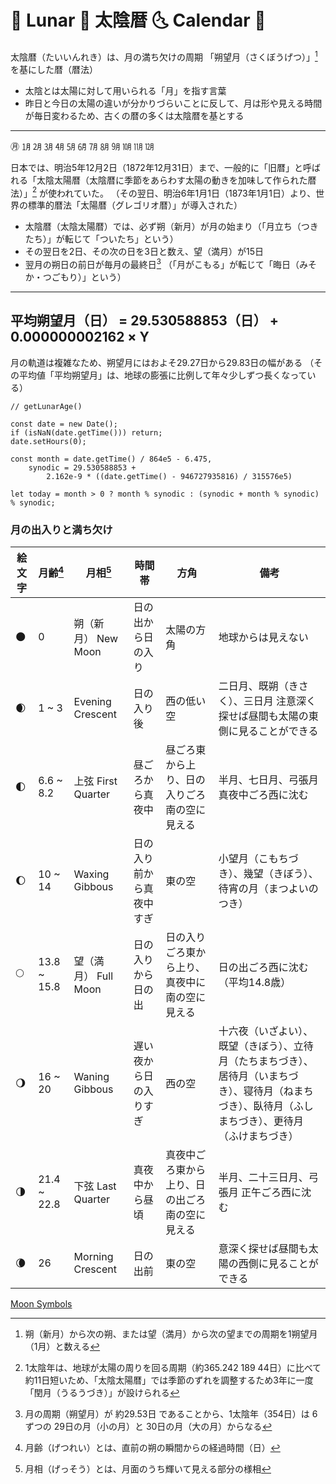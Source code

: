 # 🌚 Lunar 🌛 太陰暦 🌜 Calendar 🌝

太陰暦（たいいんれき）は、月の満ち欠けの周期 「朔望月（さくぼうげつ）」[^1] を基にした暦（暦法）

[^1]:朔（新月）から次の朔、または望（満月）から次の望までの周期を1朔望月（1月）と数える

* 太陰とは太陽に対して用いられる「月」を指す言葉
* 昨日と今日の太陽の違いが分かりづらいことに反して、月は形や見える時間が毎日変わるため、古くの暦の多くは太陰暦を基とする

* * *

㊊ ㋀ ㋁ ㋂ ㋃ ㋄ ㋅ ㋆ ㋇ ㋈ ㋉ ㋊ ㋋

日本では、明治5年12月2日（1872年12月31日）まで、一般的に「旧暦」と呼ばれる「太陰太陽暦（太陰暦に季節をあらわす太陽の動きを加味して作られた暦法）」[^2] が使われていた。
（その翌日、明治6年1月1日（1873年1月1日）より、世界の標準的暦法「太陽暦（グレゴリオ暦）」が導入された）

[^2]:1太陰年は、地球が太陽の周りを回る周期（約365.242 189 44日）に比べて約11日短いため、「太陰太陽暦」では季節のずれを調整するため3年に一度「閏月（うるうづき）」が設けられる


* 太陰暦（太陰太陽暦）では、必ず朔（新月）が月の始まり（「月立ち（つきたち）」が転じて「ついたち」という）
* その翌日を2日、その次の日を3日と数え、望（満月）が15日
* 翌月の朔日の前日が毎月の最終日[^3] （「月がこもる」が転じて「晦日（みそか・つごもり）」という）

[^3]:月の周期（朔望月）が 約29.53日 であることから、1太陰年（354日）は 6ずつの 29日の月（小の月）と 30日の月（大の月）からなる
___

## 平均朔望月（日） = 29.530588853（日） + 0.000000002162 × Y

月の軌道は複雑なため、朔望月にはおよそ29.27日から29.83日の幅がある
（その平均値「平均朔望月」は、地球の膨張に比例して年々少しずつ長くなっている）

```
// getLunarAge()

const date = new Date();
if (isNaN(date.getTime())) return;
date.setHours(0);

const month = date.getTime() / 864e5 - 6.475,
    synodic = 29.530588853 +
        2.162e-9 * ((date.getTime() - 946727935816) / 315576e5)

let today = month > 0 ? month % synodic : (synodic + month % synodic) % synodic;
```

### 月の出入りと満ち欠け

| 絵文字 | 月齢[^4] | 月相[^5] | 時間帯 | 方角 | 備考 |
| ---- | ---- | ---- | ---- | ---- | ---- |
| 🌑 | 0 | 朔（新月） New Moon | 日の出から日の入り | 太陽の方角 | 地球からは見えない |
| 🌒 | 1 ~ 3 | Evening Crescent | 日の入り後 | 西の低い空 | 二日月、既朔（きさく）、三日月 注意深く探せば昼間も太陽の東側に見ることができる |
| 🌓 | 6.6 ~ 8.2 | 上弦 First Quarter | 昼ごろから真夜中 | 昼ごろ東から上り、日の入りごろ南の空に見える | 半月、七日月、弓張月 真夜中ごろ西に沈む |
| 🌔 | 10 ~ 14 | Waxing Gibbous | 日の入り前から真夜中すぎ | 東の空 | 小望月（こもちづき）、幾望（きぼう）、待宵の月（まつよいのつき） |
| 🌕 | 13.8 ~ 15.8 | 望（満月） Full Moon | 日の入りから日の出 | 日の入りごろ東から上り、真夜中に南の空に見える | 日の出ごろ西に沈む（平均14.8歳） |
| 🌖 | 16 ~ 20 | Waning Gibbous | 遅い夜から日の入りすぎ | 西の空 | 十六夜（いざよい）、既望（きぼう）、立待月（たちまちづき）、居待月（いまちづき）、寝待月（ねまちづき）、臥待月（ふしまちづき）、更待月（ふけまちづき） |
| 🌗 | 21.4 ~ 22.8 | 下弦 Last Quarter | 真夜中から昼頃 | 真夜中ごろ東から上り、日の出ごろ南の空に見える | 半月、二十三日月、弓張月 正午ごろ西に沈む |
| 🌘 | 26 | Morning Crescent | 日の出前 | 東の空 | 意深く探せば昼間も太陽の西側に見ることができる |

[^4]:月齢（げつれい）とは、直前の朔の瞬間からの経過時間（日）
[^5]:月相（げっそう）とは、月面のうち輝いて見える部分の様相

[Moon Symbols](https://symbl.cc/en/collections/moon/)